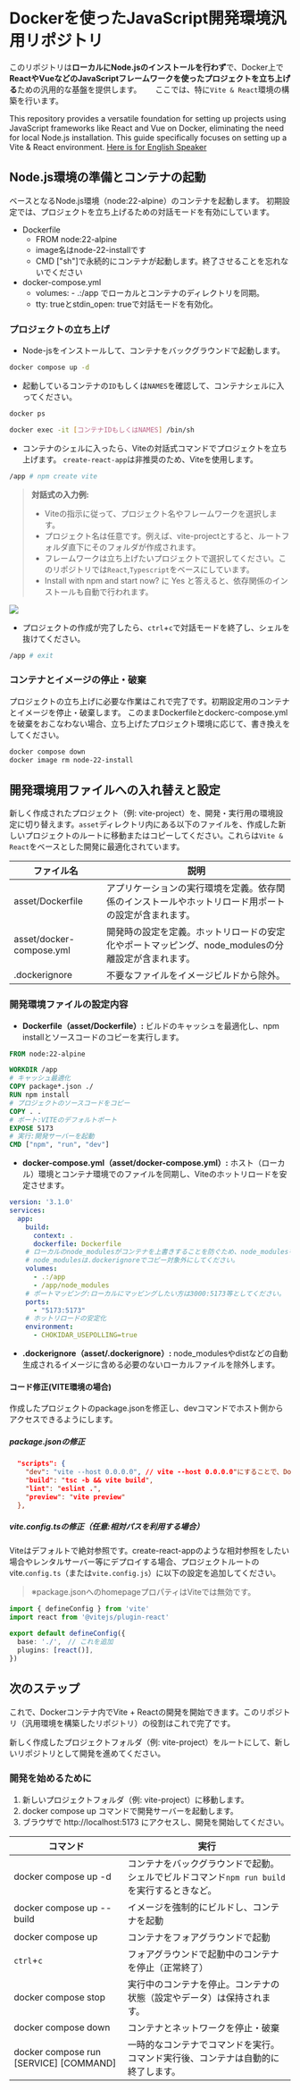 # Dockerを使ったJavaScript開発環境汎用リポジトリ
このリポジトリは**ローカルにNode.jsのインストールを行わず**で、Docker上で**ReactやVueなどのJavaScriptフレームワークを使ったプロジェクトを立ち上げる**ための汎用的な基盤を提供します。　　
ここでは、特に`Vite & React`環境の構築を行います。

This repository provides a versatile foundation for setting up projects using JavaScript frameworks like React and Vue on Docker, eliminating the need for local Node.js installation. This guide specifically focuses on setting up a Vite & React environment.
[Here is for English Speaker](README-EN.md)

## Node.js環境の準備とコンテナの起動
ベースとなるNode.js環境（node:22-alpine）のコンテナを起動します。
初期設定では、プロジェクトを立ち上げるための対話モードを有効にしています。

- Dockerfile
  - FROM node:22-alpine
  - image名はnode-22-installです
  - CMD ["sh"]で永続的にコンテナが起動します。終了させることを忘れないでください
- docker-compose.yml
  - volumes: - .:/app でローカルとコンテナのディレクトリを同期。
  - tty: trueとstdin_open: trueで対話モードを有効化。

### プロジェクトの立ち上げ
- Node-jsをインストールして、コンテナをバックグラウンドで起動します。
```bash
docker compose up -d
```
- 起動しているコンテナの`ID`もしくは`NAMES`を確認して、コンテナシェルに入ってください。
```bash
docker ps
```
```bash
docker exec -it [コンテナIDもしくはNAMES] /bin/sh
```
- コンテナのシェルに入ったら、Viteの対話式コマンドでプロジェクトを立ち上げます。 `create-react-app`は非推奨のため、Viteを使用します。
```bash
/app # npm create vite
```
> 
> **対話式の入力例:** 
> - Viteの指示に従って、プロジェクト名やフレームワークを選択します。
>  - プロジェクト名は任意です。例えば、vite-projectとすると、ルートフォルダ直下にそのフォルダが作成されます。
>  - フレームワークは立ち上げたいプロジェクトで選択してください。このリポジトリでは`React`,`Typescript`をベースにしています。
>  - Install with npm and start now? に Yes と答えると、依存関係のインストールも自動で行われます。
>

<img src="npm vite command.png">

- プロジェクトの作成が完了したら、`ctrl`+`c`で対話モードを終了し、シェルを抜けてください。
```bash
/app # exit
```
### コンテナとイメージの停止・破棄
プロジェクトの立ち上げに必要な作業はこれで完了です。初期設定用のコンテナとイメージを停止・破棄します。
このままDockerfileとdockerc-compose.ymlを破棄をおこなわない場合、立ち上げたプロジェクト環境に応じて、書き換えをしてください。
```bash
docker compose down
docker image rm node-22-install
```

## 開発環境用ファイルへの入れ替えと設定
新しく作成されたプロジェクト（例: vite-project）を、開発・実行用の環境設定に切り替えます。`asset`ディレクトリ内にある以下のファイルを、作成した新しいプロジェクトのルートに移動またはコピーしてください。これらは`Vite & React`をベースとした開発に最適化されています。

|ファイル名|説明|
|-|-|
|asset/Dockerfile|アプリケーションの実行環境を定義。依存関係のインストールやホットリロード用ポートの設定が含まれます。|
|asset/docker-compose.yml|開発時の設定を定義。ホットリロードの安定化やポートマッピング、node_modulesの分離設定が含まれます。|
|.dockerignore|不要なファイルをイメージビルドから除外。|

### 開発環境ファイルの設定内容
- **Dockerfile（asset/Dockerfile）:** ビルドのキャッシュを最適化し、npm installとソースコードのコピーを実行します。
```Dockerfile
FROM node:22-alpine 

WORKDIR /app
# キャッシュ最適化
COPY package*.json ./ 
RUN npm install
# プロジェクトのソースコードをコピー
COPY . .
# ポート:VITEのデフォルトポート
EXPOSE 5173
# 実行:開発サーバーを起動
CMD ["npm", "run", "dev"]
```
- **docker-compose.yml（asset/docker-compose.yml）:** ホスト（ローカル）環境とコンテナ環境でのファイルを同期し、Viteのホットリロードを安定させます。
```yml
version: '3.1.0'
services:
  app:
    build:
      context: .
      dockerfile: Dockerfile
    # ローカルのnode_modulesがコンテナを上書きすることを防ぐため、node_modulesを分離してください。依存関係はpackage.jsonが管理し、コンテナを最新に保ってくれます。また、バイナリエラーを回避します。
    # node_modulesは.dockerignoreでコピー対象外にしてください。
    volumes:
      - .:/app
      - /app/node_modules 
    # ポートマッピング:ローカルにマッピングしたい方は3000:5173等としてください。
    ports:
      - "5173:5173"
    # ホットリロードの安定化
    environment:
      - CHOKIDAR_USEPOLLING=true
```
- **.dockerignore（asset/.dockerignore）:** node_modulesやdistなどの自動生成されるイメージに含める必要のないローカルファイルを除外します。

#### コード修正(VITE環境の場合)
作成したプロジェクトのpackage.jsonを修正し、devコマンドでホスト側からアクセスできるようにします。
##### package.jsonの修正
```json
  "scripts": {
    "dev": "vite --host 0.0.0.0", // vite --host 0.0.0.0"にすることで、Dockerコンテナ外（ホストマシン）のブラウザからlocalhost:5173などでアクセス可能になります
    "build": "tsc -b && vite build",
    "lint": "eslint .",
    "preview": "vite preview"
  },
```
##### vite.config.tsの修正（任意:相対パスを利用する場合）
Viteはデフォルトで絶対参照です。create-react-appのような相対参照をしたい場合やレンタルサーバー等にデプロイする場合、プロジェクトルートのvite.`config.ts`（または`vite.config.js`）に以下の設定を追加してください。  
>※package.jsonへのhomepageプロパティはViteでは無効です。
```typescript
import { defineConfig } from 'vite'
import react from '@vitejs/plugin-react'

export default defineConfig({
  base: './',　// これを追加
  plugins: [react()],
})
```

## 次のステップ
これで、Dockerコンテナ内でVite + Reactの開発を開始できます。このリポジトリ（汎用環境を構築したリポジトリ）の役割はこれで完了です。

新しく作成したプロジェクトフォルダ（例: vite-project）をルートにして、新しいリポジトリとして開発を進めてください。

### 開発を始めるために
1. 新しいプロジェクトフォルダ（例: vite-project）に移動します。
2. docker compose up コマンドで開発サーバーを起動します。
3. ブラウザで http://localhost:5173 にアクセスし、開発を開始してください。

|コマンド|実行|
|-|-|
|docker compose up -d|コンテナをバックグラウンドで起動。シェルでビルドコマンド`npm run build`を実行するときなど。|
|docker compose up --build|イメージを強制的にビルドし、コンテナを起動|
|docker compose up|コンテナをフォアグラウンドで起動|
|`ctrl`+`c`|フォアグラウンドで起動中のコンテナを停止（正常終了）|
|docker compose stop|実行中のコンテナを停止。コンテナの状態（設定やデータ）は保持されます。|
|docker compose down|コンテナとネットワークを停止・破棄|
|docker compose run [SERVICE] [COMMAND] |一時的なコンテナでコマンドを実行。コマンド実行後、コンテナは自動的に終了します。|


